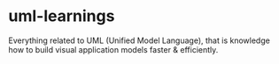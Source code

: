 # uml-learnings
Everything related to UML (Unified Model Language), that is knowledge how to build visual application models faster &amp; efficiently.
